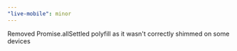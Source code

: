 ```yaml
---
"live-mobile": minor
---
```


Removed Promise.allSettled polyfill as it wasn't correctly shimmed on some devices
